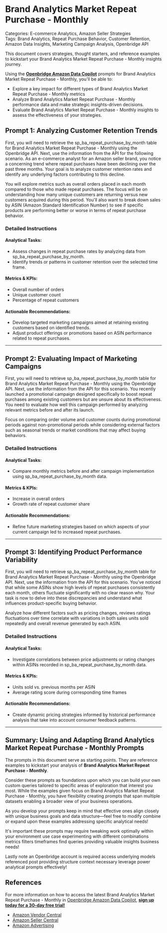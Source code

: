 # Brand Analytics Market Repeat Purchase - Monthly

Categories: E-commerce Analytics, Amazon Seller Strategies  
Tags: Brand Analytics, Repeat Purchase Behavior, Customer Retention, Amazon Data Insights, Marketing Campaign Analysis, Openbridge API

This document covers strategies, thought starters, and reference examples to kickstart your Brand Analytics Market Repeat Purchase - Monthly insights journey.

Using the <a href="https://chatgpt.com/g/g-Sg4qP7r3v-openbridge-data-copilot" target="_blank"><strong>Openbridge Amazon Data Copilot</strong></a> prompts for Brand Analytics Market Repeat Purchase - Monthly, you'll be able to:

- Explore a key impact for different types of Brand Analytics Market Repeat Purchase - Monthly metrics
- Analyze Brand Analytics Market Repeat Purchase - Monthly performance data and make strategic insights-driven decisions.
- Evaluate Brand Analytics Market Repeat Purchase - Monthly insights to assess the effectiveness of your strategies.

## Prompt 1: Analyzing Customer Retention Trends

First, you will need to retrieve the sp_ba_repeat_purchase_by_month table for Brand Analytics Market Repeat Purchase - Monthly using the Openbridge API. Next, use the information from the API for the following scenario. As an e-commerce analyst for an Amazon seller brand, you notice a concerning trend where repeat purchases have been declining over the past three months. Your goal is to analyze customer retention rates and identify any underlying factors contributing to this decline. 

You will explore metrics such as overall orders placed in each month compared to those who made repeat purchases. The focus will be on understanding how many unique customers are returning versus new customers acquired during this period. You'll also want to break down sales by ASIN (Amazon Standard Identification Number) to see if specific products are performing better or worse in terms of repeat purchase behavior.

### Detailed Instructions 
#### Analytical Tasks:
- Assess changes in repeat purchase rates by analyzing data from sp_ba_repeat_purchase_by_month.
- Identify trends or patterns in customer retention over the selected time frame.
  
#### Metrics & KPIs:
- Overall number of orders
- Unique customer count
- Percentage of repeat customers
  
#### Actionable Recommendations:
- Develop targeted marketing campaigns aimed at retaining existing customers based on identified trends.
- Adjust product offerings or promotions based on ASIN performance related to repeat purchases.

---

## Prompt 2: Evaluating Impact of Marketing Campaigns

First, you will need to retrieve sp_ba_repeat_purchase_by_month table for Brand Analytics Market Repeat Purchase - Monthly using the Openbridge API. Next, use the information from the API for this scenario. You recently launched a promotional campaign designed specifically to boost repeat purchases among existing customers but are unsure about its effectiveness. You need to evaluate how well this campaign performed by analyzing relevant metrics before and after its launch.

Focus on comparing order volume and customer counts during promotional periods against non-promotional periods while considering external factors such as seasonal trends or market conditions that may affect buying behaviors.

### Detailed Instructions 
#### Analytical Tasks:
- Compare monthly metrics before and after campaign implementation using sp_ba_repeat_purchase_by_month data.
  
#### Metrics & KPIs:
- Increase in overall orders
- Growth rate of repeat customer share
  
#### Actionable Recommendations:
- Refine future marketing strategies based on which aspects of your current campaign led to increased repeat purchases.
  
---

## Prompt 3: Identifying Product Performance Variability

First, you will need to retrieve sp_ba_repeat_purchase_by_month table for Brand Analytics Market Repeat Purchase - Monthly using the Openbridge API. Next, use the information from the API for this scenario. You’ve noticed that while some ASINs show high levels of repeat purchases consistently each month, others fluctuate significantly with no clear reason why. Your task is now to delve into these discrepancies and understand what influences product-specific buying behavior.

Analyze how different factors such as pricing changes, reviews ratings fluctuations over time correlate with variations in both sales units sold repeatedly and overall revenue generated by each ASIN.

### Detailed Instructions 
#### Analytical Tasks:
- Investigate correlations between price adjustments or rating changes within ASINs recorded in sp_ba_repeat_purchase_by_month data.
  
#### Metrics & KPIs:
- Units sold vs. previous months per ASIN
- Average rating score during corresponding time frames
  
#### Actionable Recommendations:
- Create dynamic pricing strategies informed by historical performance analysis that take into account consumer feedback patterns.

---

## Summary: Using and Adapting Brand Analytics Market Repeat Purchase - Monthly Prompts
The prompts in this document serve as starting points. They are reference examples to kickstart your analysis of **Brand Analytics Market Repeat Purchase - Monthly**.

Consider these prompts as foundations upon which you can build your own custom queries tailored to specific areas of exploration that interest you most. While the examples given focus on Brand Analytics Market Repeat Purchase - Monthly, you have flexibility creating prompts that span multiple datasets enabling a broader view of your business operations.

As you develop your prompts keep in mind that effective ones align closely with unique business goals and data structure—feel free to modify combine or expand upon these examples addressing specific analytical needs!

It's important these prompts may require tweaking work optimally within your environment use case experimenting with different combinations metrics filters timeframes find queries providing valuable insights business needs!

Lastly note an Openbridge account is required access underlying models referenced post providing structure context necessary leverage power analytical prompts effectively! 

## References   
For more information on how to access the latest Brand Analytics Market Repeat Purchase - Monthly in <a href="https://chatgpt.com/g/g-Sg4qP7r3v-openbridge-data-copilot" target="_blank">Openbridge Amazon Data Copilot</a>, <a href="https://openbridge.com" target="_blank"><strong>sign up today for a 30-day free trial!</strong></a>

<ul>
<li><a href="https://www.openbridge.com/amazon-vendor-central/" target="_blank">Amazon Vendor Central</a></li>
<li><a href="https://www.openbridge.com/amazon-selling-partner/" target="_blank">Amazon Seller Central</a></li>
<li><a href="https://www.openbridge.com/amazon-advertising/" target="_blank">Amazon Advertising</a></li>
</ul>
